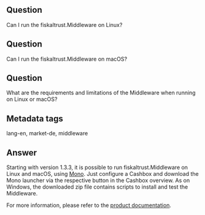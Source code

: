 ## Question
Can I run the fiskaltrust.Middleware on Linux?

## Question

Can I run the fiskaltrust.Middleware on macOS?

## Question
What are the requirements and limitations of the Middleware when running on Linux or macOS?

## Metadata tags
lang-en, market-de, middleware

## Answer
Starting with version 1.3.3, it is possible to run fiskaltrust.Middleware on Linux and macOS, using [Mono](https://www.mono-project.com/). Just configure a Cashbox and download the Mono launcher via the respective button in the Cashbox overview. As on Windows, the downloaded zip file contains scripts to install and test the Middleware.

For more information, please refer to the [product documentation](https://docs.fiskaltrust.cloud/docs/product-description/germany/products-and-services/caas/products/middleware).

